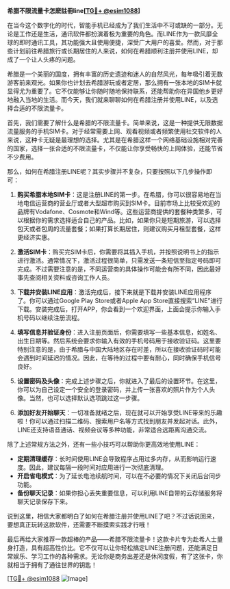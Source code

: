 **希腊不限流量卡怎麽註冊line[[TG💪+ @esim1088](https://t.me/s/esim1088)]**

在当今这个数字化的时代，智能手机已经成为了我们生活中不可或缺的一部分。无论是工作还是生活，通讯软件都扮演着极为重要的角色。而LINE作为一款风靡全球的即时通讯工具，其功能强大且使用便捷，深受广大用户的喜爱。然而，对于那些计划前往希腊旅行或长期居住的人来说，如何在希腊顺利注册并使用LINE，却成了一个让人头疼的问题。

希腊是一个美丽的国度，拥有丰富的历史遗迹和迷人的自然风光，每年吸引着无数游客前来观光。如果你也计划去希腊游玩或者定居，那么拥有一张本地的SIM卡就显得尤为重要了。它不仅能够让你随时随地保持联系，还能帮助你在异国他乡更好地融入当地的生活。而今天，我们就来聊聊如何在希腊注册并使用LINE，以及选择合适的不限流量卡。

首先，我们需要了解什么是希腊的不限流量卡。简单来说，这是一种提供无限数据流量服务的手机SIM卡。对于经常需要上网、观看视频或者频繁使用社交软件的人来说，这种卡无疑是最理想的选择。尤其是在希腊这样一个网络基础设施相对完善的国家，选择一张合适的不限流量卡，不仅能让你享受畅快的上网体验，还能节省不少费用。

那么，如何在希腊注册LINE呢？其实步骤并不复杂，只要按照以下几步操作即可：

1. **购买希腊本地SIM卡**：这是注册LINE的第一步。在希腊，你可以很容易地在当地电信运营商的营业厅或者大型超市购买到SIM卡。目前市场上比较受欢迎的品牌有Vodafone、Cosmote和Wind等。这些运营商提供的套餐种类繁多，可以根据你的需求选择适合自己的产品。比如，如果你只是短期旅游，可以选择包天或者包周的流量套餐；如果打算长期居住，则建议购买月租型套餐，这样更经济实惠。

2. **激活SIM卡**：购买完SIM卡后，你需要将其插入手机，并按照说明书上的指示进行激活。通常情况下，激活过程很简单，只需发送一条短信至指定号码即可完成。不过需要注意的是，不同运营商的具体操作可能会有所不同，因此最好事先查阅相关资料或咨询工作人员。

3. **下载并安装LINE应用**：激活完成后，接下来就是下载并安装LINE应用程序了。你可以通过Google Play Store或者Apple App Store直接搜索“LINE”进行下载。安装完成后，打开APP，你会看到一个欢迎界面，上面会提示你输入手机号码以继续注册流程。

4. **填写信息并验证身份**：进入注册页面后，你需要填写一些基本信息，如姓名、出生日期等。然后系统会要求你输入有效的手机号码用于接收验证码。这里要特别注意的是，由于希腊与中国大陆地区存在时差，所以在接收验证码时可能会遇到时间延迟的情况。因此，在等待的过程中要有耐心，同时确保手机信号良好。

5. **设置密码及头像**：完成上述步骤之后，你就进入了最后的设置环节。在这里，你可以为自己设定一个安全的登录密码，并上传一张喜欢的照片作为个人头像。当然，也可以选择默认选项跳过这一步骤。

6. **添加好友开始聊天**：一切准备就绪之后，现在就可以开始享受LINE带来的乐趣啦！你可以通过扫描二维码、搜索用户名等方式找到朋友并发起对话。此外，LINE还支持语音通话、视频会议等多种功能，非常适合远距离沟通交流。

除了上述常规方法之外，还有一些小技巧可以帮助你更高效地使用LINE：

- **定期清理缓存**：长时间使用LINE会导致程序占用过多内存，从而影响运行速度。因此，建议每隔一段时间对应用进行一次彻底清理。
- **开启省电模式**：为了延长电池续航时间，可以在不必要的情况下关闭后台同步功能。
- **备份聊天记录**：如果你担心丢失重要信息，可以利用LINE自带的云存储服务将聊天记录保存下来。

说到这里，相信大家都明白了如何在希腊注册并使用LINE了吧？不过话说回来，要想真正玩转这款软件，还需要不断摸索实践才行哦！

最后再给大家推荐一款超棒的产品——希腊不限流量卡！这款卡片专为赴希人士量身打造，具有超高性价比。它不仅可以让你轻松搞定LINE注册问题，还能满足日常娱乐、学习工作的各种需求。无论你是商务出差还是休闲度假，有了这张卡，你就相当于拥有了通往世界的钥匙！

[[TG💪+ @esim1088](https://t.me/s/esim1088) ![Image](https://i.postimg.cc/4NQfJmqS/Snipaste-2025-05-13-00-14-12.png)]